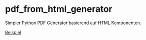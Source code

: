 # pdf_from_html_generator

Simpler Python PDF Generator basierend auf HTML Komponenten. 

[Beispiel](https://github.com/koerners/pdf_from_html_generator/blob/master/out.pdf)

